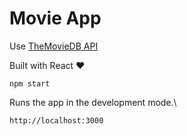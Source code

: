 # Movie App

Use [TheMovieDB API](https://developers.themoviedb.org/3)

Built with React ❤️

```shell
npm start
```

Runs the app in the development mode.\
```shell
http://localhost:3000
```



